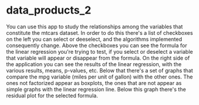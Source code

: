 data_products_2
===============

You can use this app to study the relationships among the variables that constitute the mtcars dataset.
In order to do this there's a list of checkboxes on the left you can select or deeselect, and the algorithms implemented consequently change.
Above the checkboxes you can see the formula for the linear regression you're trying to test, if you select or deselect a variable that variable will appear or disappear from the formula.
On the right side of the application you can see the results of the linear regression, with the various results, means, p-values, etc. Below that there's a set of graphs that compare the mpg variable (miles per unit of gallon) with the other ones.
The ones not factorized appear as boxplots, the ones that are not appear as simple graphs with the linear regression line.
Below this graph there's the residual plot for the selected formula.